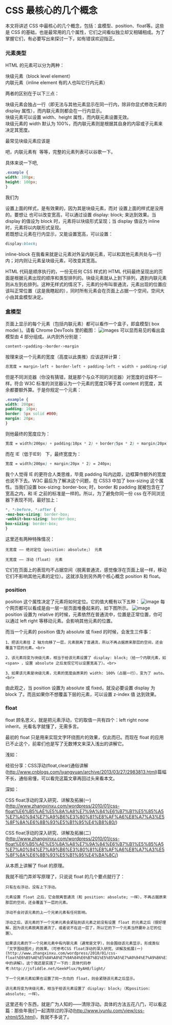 # CSS 最核心的几个概念
本文将讲述 CSS 中最核心的几个概念，包括：盒模型、position、float等。这些是 CSS 的基础，也是最常用的几个属性，它们之间看似独立却又相辅相成。为了掌握它们，有必要写出来探讨一下，如有错误欢迎指正。
### 元素类型
HTML 的元素可以分为两种：<br>

块级元素（block level element）<br>
内联元素（inline element 有的人也叫它行内元素）<br>

两者的区别在于以下三点：<br>

块级元素会独占一行（即无法与其他元素显示在同一行内，除非你显式修改元素的 display 属性），而内联元素则都会在一行内显示。<br>
块级元素可以设置 width、height 属性，而内联元素设置无效。<br>
块级元素的 width 默认为 100%，而内联元素则是根据其自身的内容或子元素来决定其宽度。<br>

最常见块级元素应该是 <div> 吧，内联元素有 <span> <a> <img> 等等，完整的元素列表可以谷歌一下。<br>

具体来说一下吧,
```css
.example {
width: 100px;
height: 100px;
}
```
我们为 <div> 设置上面的样式，是有效果的，因为其是块级元素，而对 <span> 设置上面的样式是没用的。要想让 <span> 也可以改变宽高，可以通过设置 display: block; 来达到效果。当 display 的值设为 block 时，元素将以块级形式呈现；当 display 值设为 inline 时，元素将以内联形式呈现。
<br>
若既想让元素在行内显示，又能设置宽高，可以设置：
```css
display:block;
```
inline-block 在我看来就是让元素对外呈内联元素，可以和其他元素共处与一行内；对内则让元素呈块级元素，可改变其宽高。

HTML 代码是顺序执行的，一份无任何 CSS 样式的 HTML 代码最终呈现出的页面是根据元素出现的顺序和类型排列的。块级元素就从上到下排列，遇到内联元素则从左到右排列。这种无样式的情况下，元素的分布叫普通流，元素出现的位置应该叫正常位置（这是我瞎起的），同时所有元素会在页面上占据一个空间，空间大小由其盒模型决定。
### 盒模型
页面上显示的每个元素（包括内联元素）都可以看作一个盒子，即盒模型( box model )。请看 Chrome DevTools 里的截图：
![images](https://github.com/sunshine9/Css3-Study/blob/master/images/640.jpg)
可以显而易见的看出盒模型由 4 部分组成。从内到外分别是：
```css
content->padding->border->margin
```
按理来说一个元素的宽度（高度以此类推）应该这样计算：
```css
总宽度 = margin-left + border-left + padding-left + width + padding-right + border-right + margin-right
```
但是不同浏览器（你没有猜错，就是那个与众不同的浏览器）对宽度的诠释不一样。符合 W3C 标准的浏览器认为一个元素的宽度只等于其 content 的宽度，其余都要额外算。于是你规定一个元素：
```css
.example {
width: 200px;
padding: 10px;
border: 5px solid #000;
margin: 20px;
}
```
则他最终的宽度应为：
```css
宽度 = width(200px) + padding(10px * 2) + border(5px * 2) + margin(20px * 2) =  270px;
```
而在 IE（低于IE9） 下，最终宽度为：
```css
宽度 = width(200px) + margin(20px * 2) = 240px;
```
我个人觉得 IE 的更符合人类思维，毕竟 padding 叫内边距，边框算作额外的宽度也说不下去。W3C 最后为了解决这个问题，在 CSS3 中加了 box-sizing 这个属性。当我们设置 box-sizing: border-box;  时，border 和 padding 就被包含在了宽高之内，和 IE 之前的标准是一样的。所以，为了避免你同一份 css 在不同浏览器下表现不同，最好加上：
```css
*, *:before, *:after {
-moz-box-sizing: border-box;
-webkit-box-sizing: border-box;
box-sizing: border-box;
}
```
这里还有两种特殊情况：


    无宽度 —— 绝对定位（position: absolute;） 元素

    无宽度 —— 浮动（float） 元素


它们在页面上的表现均不占据空间（脱离普通流，感觉像浮在页面上层一样，移动它们不影响其他元素的定位）。这就涉及到另外两个核心概念 position 和 float。
### position
position 这个属性决定了元素将如何定位。它的值大概有以下五种：
![image](https://github.com/sunshine9/Css3-Study/blob/master/images/filehelper_1441792465729_11.jpg)
每个网页都可以看成是由一层一层页面堆叠起来的，如下图所示。
![image](https://github.com/sunshine9/Css3-Study/blob/master/images/filehelper_1441792476763_1.jpg)
position 设置为 relative 的时候，元素依然在普通流中，位置是正常位置，你可以通过 left right 等移动元素。会影响其他元素的位置。


而当一个元素的 position 值为 absolute 或 fixed 的时候，会发生三件事：<br>


    1、把该元素往 Z 轴方向移了一层，元素脱离了普通流，所以不再占据原来那层的空间，还会覆盖下层的元素。<br>

    2、该元素将变为块级元素，相当于给该元素设置了 display: block;（给一个内联元素，如 <span> ，设置 absolute 之后发现它可以设置宽高了）。<br>

    3、如果该元素是块级元素，元素的宽度由原来的 width: 100%（占据一行），变为了 auto。<br>


由此观之，当 position 设置为 absolute 或 fixed，就没必要设置 display 为 block 了。而且如果你不想覆盖下层的元素，可以设置 z-index 值 达到效果。<br>
### float
float 顾名思义，就是把元素浮动，它的取值一共有四个：left right none inherit，光看名字就懂了，无需多言。


最初的 float 只是用来实现文字环绕图片的效果，仅此而已。而现在 float 的应用已不止这个，前辈们也是写了无数博文来深入浅出的讲解它。


浅如：

经验分享：CSS浮动(float,clear)通俗讲解(http://www.cnblogs.com/iyangyuan/archive/2013/03/27/2983813.html)篇幅不长，通俗易懂，可以看完这篇文章再回过头来看本文。


深如：

CSS float浮动的深入研究、详解及拓展(一)(http://www.zhangxinxu.com/wordpress/2010/01/css-float%E6%B5%AE%E5%8A%A8%E7%9A%84%E6%B7%B1%E5%85%A5%E7%A0%94%E7%A9%B6%E3%80%81%E8%AF%A6%E8%A7%A3%E5%8F%8A%E6%8B%93%E5%B1%95%E4%B8%80/)

CSS float浮动的深入研究、详解及拓展(二)(http://www.zhangxinxu.com/wordpress/2010/01/css-float%E6%B5%AE%E5%8A%A8%E7%9A%84%E6%B7%B1%E5%85%A5%E7%A0%94%E7%A9%B6%E3%80%81%E8%AF%A6%E8%A7%A3%E5%8F%8A%E6%8B%93%E5%B1%95%E4%BA%8C/)


从本质上讲解了 float 的原理。


我就不班门弄斧写原理了，只说说 float 的几个要点就行了：


    只有左右浮动，没有上下浮动。

    元素设置 float 之后，它会脱离普通流（和 position: absolute; 一样），不再占据原来那层的空间，还会覆盖下一层的元素。

    浮动不会对该元素的上一个兄弟元素有任何影响。

    浮动之后，该元素的下一个兄弟元素会紧贴到该元素之前没有设置 float 的元素之后（很好理解，因为该元素脱离普通流了，或者说不在这一层了，所以它的下一个元素当然要补上它的位置）。

    如果该元素的下一个兄弟元素中有内联元素（通常是文字），则会围绕该元素显示，形成类似「文字围绕图片」的效果。（可参考CSS float浮动的深入研究、详解及拓展(一)(http://www.zhangxinxu.com/wordpress/2010/01/css-float%E6%B5%AE%E5%8A%A8%E7%9A%84%E6%B7%B1%E5%85%A5%E7%A0%94%E7%A9%B6%E3%80%81%E8%AF%A6%E8%A7%A3%E5%8F%8A%E6%8B%93%E5%B1%95%E4%B8%80/)中的讲解）。这个我还是实践了一下的：具体代码参考:http://jsfiddle.net/GeekPlux/9yAH8/light/

    下一个兄弟元素如果也设置了同一方向的 float，则会紧随该元素之后显示。

    该元素将变为块级元素，相当于给该元素设置了 display: block;（和position: absolute; 一样）。


这里还有个东西，就是广为人知的——清除浮动。具体的方法五花八门，可以看这篇：那些年我们一起清除过的浮动(http://www.iyunlu.com/view/css-xhtml/55.html)，我就不多说了。
